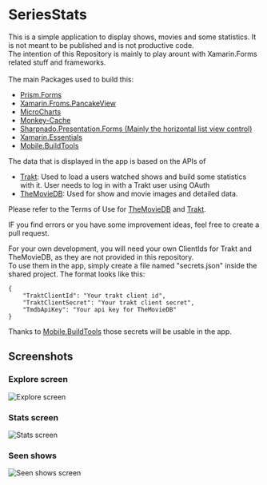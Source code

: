 # SeriesStats

This is a simple application to display shows, movies and some statistics. It is not meant to be published and is not productive code.<br />
The intention of this Repository is mainly to play arount with Xamarin.Forms related stuff and frameworks.<br />
<br/>
The main Packages used to build this:

- [Prism.Forms](https://prismlibrary.com/docs/xamarin-forms/Getting-Started.html)
- [Xamarin.Froms.PancakeView](https://github.com/sthewissen/Xamarin.Forms.PancakeView)
- [MicroCharts](https://github.com/dotnet-ad/Microcharts)
- [Monkey-Cache](https://github.com/jamesmontemagno/monkey-cache)
- [Sharpnado.Presentation.Forms (Mainly the horizontal list view control)](https://github.com/roubachof/Sharpnado.Presentation.Forms)
- [Xamarin.Essentials](https://docs.microsoft.com/xamarin/essentials)
- [Mobile.BuildTools](https://github.com/dansiegel/Mobile.BuildTools)

The data that is displayed in the app is based on the APIs of
- [Trakt](https://trakt.tv): Used to load a users watched shows and build some statistics with it. User needs to log in with a Trakt user using OAuth
- [TheMovieDB](https://themoviedb.org): Used for show and movie images and detailed data.

Please refer to the Terms of Use for [TheMovieDB](https://www.themoviedb.org/documentation/api/terms-of-use) and [Trakt](https://trakt.tv/terms).

IF you find errors or you have some improvement ideas, feel free to create a pull request.

For your own development, you will need your own ClientIds for Trakt and TheMovieDB, as they are not provided in this repository.<br/>
To use them in the app, simply create a file named "secrets.json" inside the shared project.
The format looks like this:
```
{
    "TraktClientId": "Your trakt client id",
    "TraktClientSecret": "Your trakt client secret",
    "TmdbApiKey": "Your api key for TheMovieDB"
}
```

Thanks to [Mobile.BuildTools](https://github.com/dansiegel/Mobile.BuildTools) those secrets will be usable in the app.

## Screenshots
### Explore screen
![Explore screen](Screenshots/explore_screen.png)
### Stats screen
![Stats screen](Screenshots/stats_screen.png)
### Seen shows
![Seen shows screen](Screenshots/seen_shows_screen.png)

